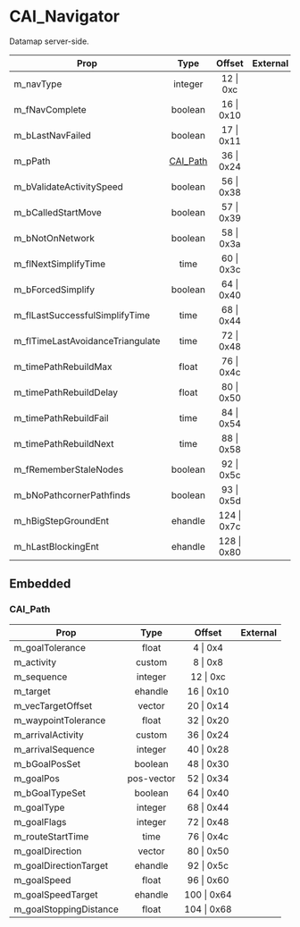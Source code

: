 # CAI_Navigator

Datamap server-side.

|Prop|Type|Offset|External|
|---|:-:|:-:|--:|
|m_navType|integer|12 \| 0xc||
|m_fNavComplete|boolean|16 \| 0x10||
|m_bLastNavFailed|boolean|17 \| 0x11||
|m_pPath|[CAI_Path](#cai_path)|36 \| 0x24||
|m_bValidateActivitySpeed|boolean|56 \| 0x38||
|m_bCalledStartMove|boolean|57 \| 0x39||
|m_bNotOnNetwork|boolean|58 \| 0x3a||
|m_flNextSimplifyTime|time|60 \| 0x3c||
|m_bForcedSimplify|boolean|64 \| 0x40||
|m_flLastSuccessfulSimplifyTime|time|68 \| 0x44||
|m_flTimeLastAvoidanceTriangulate|time|72 \| 0x48||
|m_timePathRebuildMax|float|76 \| 0x4c||
|m_timePathRebuildDelay|float|80 \| 0x50||
|m_timePathRebuildFail|time|84 \| 0x54||
|m_timePathRebuildNext|time|88 \| 0x58||
|m_fRememberStaleNodes|boolean|92 \| 0x5c||
|m_bNoPathcornerPathfinds|boolean|93 \| 0x5d||
|m_hBigStepGroundEnt|ehandle|124 \| 0x7c||
|m_hLastBlockingEnt|ehandle|128 \| 0x80||

## Embedded

### CAI_Path

|Prop|Type|Offset|External|
|---|:-:|:-:|--:|
|m_goalTolerance|float|4 \| 0x4|
|m_activity|custom|8 \| 0x8|
|m_sequence|integer|12 \| 0xc|
|m_target|ehandle|16 \| 0x10|
|m_vecTargetOffset|vector|20 \| 0x14|
|m_waypointTolerance|float|32 \| 0x20|
|m_arrivalActivity|custom|36 \| 0x24|
|m_arrivalSequence|integer|40 \| 0x28|
|m_bGoalPosSet|boolean|48 \| 0x30|
|m_goalPos|pos-vector|52 \| 0x34|
|m_bGoalTypeSet|boolean|64 \| 0x40|
|m_goalType|integer|68 \| 0x44|
|m_goalFlags|integer|72 \| 0x48|
|m_routeStartTime|time|76 \| 0x4c|
|m_goalDirection|vector|80 \| 0x50|
|m_goalDirectionTarget|ehandle|92 \| 0x5c|
|m_goalSpeed|float|96 \| 0x60|
|m_goalSpeedTarget|ehandle|100 \| 0x64|
|m_goalStoppingDistance|float|104 \| 0x68|
